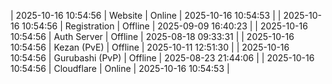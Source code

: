 | 2025-10-16 10:54:56 | Website | Online | 2025-10-16 10:54:53 |
| 2025-10-16 10:54:56 | Registration | Offline | 2025-09-09 16:40:23 |
| 2025-10-16 10:54:56 | Auth Server | Offline | 2025-08-18 09:33:31 |
| 2025-10-16 10:54:56 | Kezan (PvE) | Offline | 2025-10-11 12:51:30 |
| 2025-10-16 10:54:56 | Gurubashi (PvP) | Offline | 2025-08-23 21:44:06 |
| 2025-10-16 10:54:56 | Cloudflare | Online | 2025-10-16 10:54:53 |
